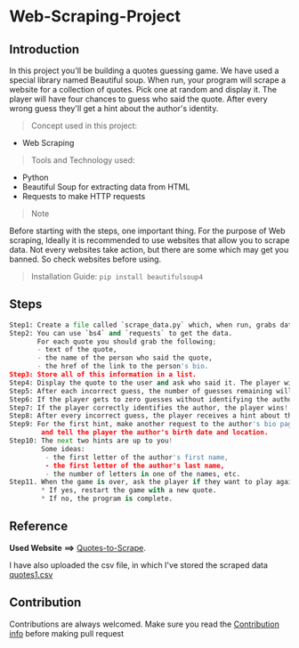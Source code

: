 # Web-Scraping-Project
## Introduction
In this project you'll be building a quotes guessing game. We have used a special library named Beautiful soup. 
When run, your program will scrape a website for a collection of quotes. 
Pick one at random and display it. The player will have four chances to guess who said the quote. 
After every wrong guess they'll get a hint about the author's identity.

>Concept used in this project:
* Web Scraping

>Tools and Technology used:
* Python
* Beautiful Soup for extracting data from HTML
* Requests to make HTTP requests


>Note 

Before starting with the steps, one important thing. 
For the purpose of Web scraping, Ideally it is recommended to use websites that allow you to scrape data.
Not every websites take action, but there are some which may get you banned. So check websites before using.

>Installation Guide:
``pip install beautifulsoup4``
  
## Steps
```Python
Step1: Create a file called `scrape_data.py` which, when run, grabs data on every quote from the website.
Step2: You can use `bs4` and `requests` to get the data. 
       For each quote you should grab the following;
       - text of the quote, 
       - the name of the person who said the quote, 
       - the href of the link to the person's bio. 
Step3: Store all of this information in a list.
Step4: Display the quote to the user and ask who said it. The player will have four guesses remaining.
Step5: After each incorrect guess, the number of guesses remaining will decrement. 
Step6: If the player gets to zero guesses without identifying the author, the player loses and the game ends. 
Step7: If the player correctly identifies the author, the player wins!
Step8: After every incorrect guess, the player receives a hint about the author. 
Step9: For the first hint, make another request to the author's bio page (this is why we originally scrape this data), 
        and tell the player the author's birth date and location.
Step10: The next two hints are up to you! 
        Some ideas: 
         - the first letter of the author's first name,
         - the first letter of the author's last name, 
         - the number of letters in one of the names, etc.
Step11. When the game is over, ask the player if they want to play again. 
        * If yes, restart the game with a new quote. 
        * If no, the program is complete.
```

## Reference
**Used Website** **==>** [Quotes-to-Scrape](http://quotes.toscrape.com/).

I have also uploaded the csv file, in which I've stored the scraped data [quotes1.csv](https://github.com/ColonelAVP/Web-Scraping-Project/blob/master/quotes1.csv)

## Contribution
Contributions are always welcomed. Make sure you read the [Contribution info](https://github.com/ColonelAVP/Web-Scraping-Project/blob/master/Contributing.md) before making pull request

